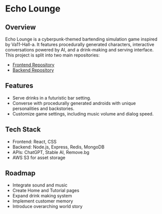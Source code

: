 # Echo Lounge

## Overview
Echo Lounge is a cyberpunk-themed bartending simulation game inspired by Va11-Hall-a. It features procedurally generated characters, interactive conversations powered by AI, and a drink-making and serving interface. This project is split into two main repositories:  

- [Frontend Repository](https://github.com/stahsin00/echo-lounge-frontend)
- [Backend Repository](https://github.com/stahsin00/echo-lounge-backend)

## Features
- Serve drinks in a futuristic bar setting.
- Converse with procedurally generated androids with unique personalities and backstories.
- Customize game settings, including music volume and dialog speed.

## Tech Stack
- Frontend: React, CSS
- Backend: Node.js, Express, Redis, MongoDB
- APIs: ChatGPT, Stable AI, Remove.bg
- AWS S3 for asset storage

## Roadmap
- Integrate sound and music
- Create Home and Tutorial pages
- Expand drink making system
- Implement customer memory
- Introduce overarching world story
